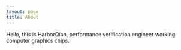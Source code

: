 ```yaml
---
layout: page
title: About
---
```

Hello, this is HarborQian, performance verification engineer working computer graphics chips.
